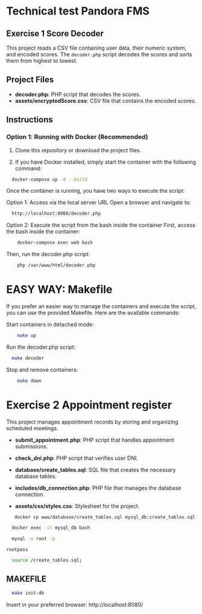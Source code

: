 # Technical test Pandora FMS

## Exercise 1 Score Decoder

This project reads a CSV file containing user data, their numeric system, and encoded scores. The `decoder.php` script decodes the scores and sorts them from highest to lowest.

## Project Files

- **decoder.php**: PHP script that decodes the scores.
- **assets/encryptedScore.csv**: CSV file that contains the encoded scores.

## Instructions

### Option 1: Running with Docker (Recommended)

1. Clone this repository or download the project files.

2. If you have Docker installed, simply start the container with the following command:

```bash
  docker-compose up -d --build
```
Once the container is running, you have two ways to execute the script:

Option 1: Access via the local server URL
Open a browser and navigate to:
```bash
  http://localhost:8080/decoder.php
```
Option 2: Execute the script from the bash inside the container
First, access the bash inside the container:

```bash
    docker-compose exec web bash
```
Then, run the decoder.php script:

```bash
    php /var/www/html/decoder.php
```

# EASY WAY: Makefile

If you prefer an easier way to manage the containers and execute the script,  
you can use the provided Makefile. Here are the available commands:

Start containers in detached mode:
```bash
    make up
```

Run the decoder.php script:
```bash
  make decoder
```

Stop and remove containers:
```bash
    make down
```

# Exercise 2 Appointment register

This project manages appointment records by storing and organizing scheduled meetings.

- **submit_appointment.php**: PHP script that handles appointment submissions.

- **check_dni.php**: PHP script that verifies user DNI.

- **database/create_tables.sql**: SQL file that creates the necessary database tables.

- **includes/db_connection.php**: PHP file that manages the database connection.

- **assets/css/styles.css**: Stylesheet for the project.

```bash
   docker cp www/database/create_tables.sql mysql_db:create_tables.sql
```

```bash
  docker exec -it mysql_db bash
```

```bash
  mysql -u root -p
```

```
rootpass
```

```bash
  source /create_tables.sql;
```

## MAKEFILE

```bash
  make init-db
```
Insert in your preferred browser:
http://localhost:8080/